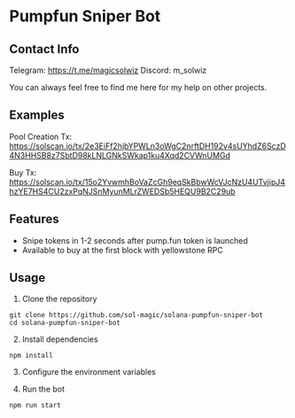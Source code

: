 # Pumpfun Sniper Bot

## Contact Info

Telegram: https://t.me/magicsolwiz Discord: m_solwiz

You can always feel free to find me here for my help on other projects.

## Examples
Pool Creation Tx: <br>
https://solscan.io/tx/2e3EiFf2hjbYPWLn3oWgC2nrftDH192v4sUYhdZ6SczD4N3HHSB8z7SbtD98kLNLGNkSWkap1ku4Xqd2CVWnUMGd

Buy Tx: <br> 
https://solscan.io/tx/15o2YvwmhBoVaZcGh9eqSkBbwWcVJcNzU4UTvjipJ4hzYE7HS4CU2zxPqNJSnMyunMLrZWEDSb5HEQU9B2C29ub

## Features

- Snipe tokens in 1-2 seconds after pump.fun token is launched
- Available to buy at the first block with yellowstone RPC

## Usage
1. Clone the repository
```
git clone https://github.com/sol-magic/solana-pumpfun-sniper-bot
cd solana-pumpfun-sniper-bot
```
2. Install dependencies
```
npm install
```
3. Configure the environment variables

<!-- Rename the .env.copy file to .env and set RPC and WSS, main wallet's secret key, and jito auth keypair. -->

4. Run the bot

```
npm run start
